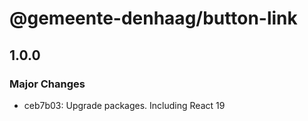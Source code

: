 # @gemeente-denhaag/button-link

## 1.0.0

### Major Changes

- ceb7b03: Upgrade packages. Including React 19

